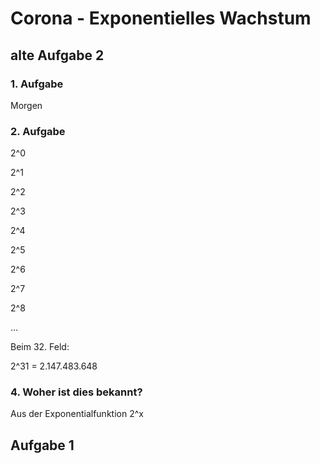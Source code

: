 # Corona - Exponentielles Wachstum

## alte Aufgabe 2

### 1. Aufgabe

Morgen

### 2. Aufgabe

2^0

2^1

2^2

2^3

2^4

2^5

2^6

2^7

2^8

…

Beim 32. Feld:

2^31 = 2.147.483.648

### 4. Woher ist dies bekannt?

Aus der Exponentialfunktion 2^x

## Aufgabe 1